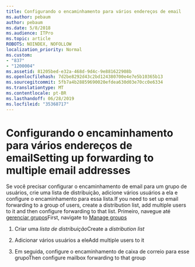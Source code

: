 ```yaml
---
title: Configurando o encaminhamento para vários endereços de email
ms.author: pebaum
author: pebaum
ms.date: 5/8/2018
ms.audience: ITPro
ms.topic: article
ROBOTS: NOINDEX, NOFOLLOW
localization_priority: Normal
ms.custom:
- "837"
- "1200004"
ms.assetid: 81205bed-e32a-468d-9d4c-9e881622908b
ms.openlocfilehash: 7d2be8292d43c2bd124380700e4e7e5b10365b13
ms.sourcegitcommit: 5fb7a4b28859690020efdea630d03e70cc0e6334
ms.translationtype: MT
ms.contentlocale: pt-BR
ms.lasthandoff: 06/28/2019
ms.locfileid: "35368717"
---
```

# <a name="setting-up-forwarding-to-multiple-email-addresses"></a><span data-ttu-id="ececb-102">Configurando o encaminhamento para vários endereços de email</span><span class="sxs-lookup"><span data-stu-id="ececb-102">Setting up forwarding to multiple email addresses</span></span>

<span data-ttu-id="ececb-103">Se você precisar configurar o encaminhamento de email para um grupo de usuários, crie uma lista de distribuição, adicione vários usuários a ela e configure o encaminhamento para essa lista.</span><span class="sxs-lookup"><span data-stu-id="ececb-103">If you need to set up email forwarding to a group of users, create a distribution list, add multiple users to it and then configure forwarding to that list.</span></span> <span data-ttu-id="ececb-104">Primeiro, navegue até [gerenciar grupos](https://portal.office.com/adminportal/home#/groups)</span><span class="sxs-lookup"><span data-stu-id="ececb-104">First, navigate to [Manage groups](https://portal.office.com/adminportal/home#/groups)</span></span>
  
1. <span data-ttu-id="ececb-105">Criar uma *lista de distribuição*</span><span class="sxs-lookup"><span data-stu-id="ececb-105">Create a  *distribution list*</span></span>

2. <span data-ttu-id="ececb-106">Adicionar vários usuários a ele</span><span class="sxs-lookup"><span data-stu-id="ececb-106">Add multiple users to it</span></span>

3. <span data-ttu-id="ececb-107">Em seguida, configure o encaminhamento de caixa de correio para esse grupo</span><span class="sxs-lookup"><span data-stu-id="ececb-107">Then configure mailbox forwarding to that group</span></span>
